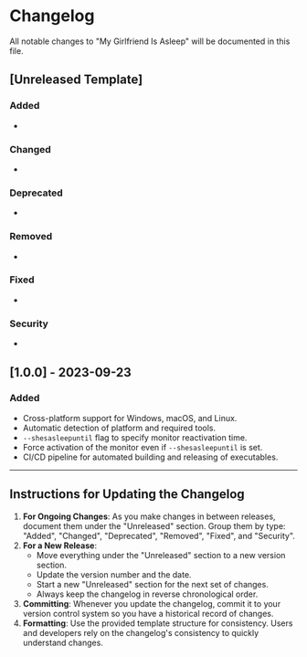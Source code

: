 # Changelog

All notable changes to "My Girlfriend Is Asleep" will be documented in this file.

## [Unreleased Template]

### Added
- 

### Changed
- 

### Deprecated
- 

### Removed
- 

### Fixed
- 

### Security
- 

## [1.0.0] - 2023-09-23

### Added

- Cross-platform support for Windows, macOS, and Linux.
- Automatic detection of platform and required tools.
- `--shesasleepuntil` flag to specify monitor reactivation time.
- Force activation of the monitor even if `--shesasleepuntil` is set.
- CI/CD pipeline for automated building and releasing of executables.

---

## Instructions for Updating the Changelog

1. **For Ongoing Changes**: As you make changes in between releases, document them under the "Unreleased" section. Group them by type: "Added", "Changed", "Deprecated", "Removed", "Fixed", and "Security".
2. **For a New Release**: 
   - Move everything under the "Unreleased" section to a new version section.
   - Update the version number and the date.
   - Start a new "Unreleased" section for the next set of changes.
   - Always keep the changelog in reverse chronological order.
3. **Committing**: Whenever you update the changelog, commit it to your version control system so you have a historical record of changes.
4. **Formatting**: Use the provided template structure for consistency. Users and developers rely on the changelog's consistency to quickly understand changes.
